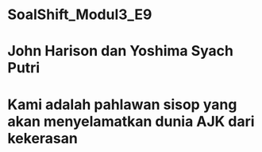 # SoalShift_Modul3_E9
# John Harison dan Yoshima Syach Putri
# Kami adalah pahlawan sisop yang akan menyelamatkan dunia AJK dari kekerasan
